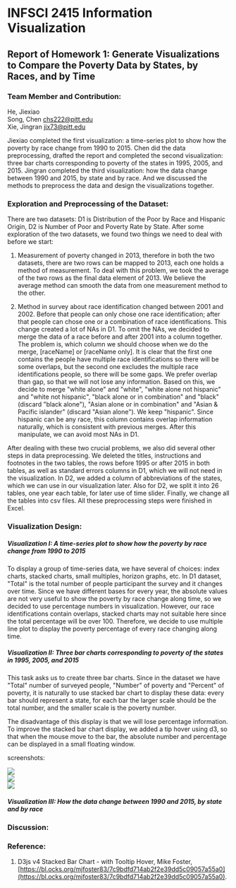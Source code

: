 # INFSCI 2415 Information Visualization
## Report of Homework 1: Generate Visualizations to Compare the Poverty Data by States, by Races, and by Time

### Team Member and Contribution:

He, Jiexiao  
Song, Chen chs222@pitt.edu  
Xie, Jingran jix73@pitt.edu  

Jiexiao completed the first visualization: a time-series plot to show how the poverty by race change from 1990 to 2015. Chen did the data preprocessing, drafted the report and completed the second visualization: three bar charts corresponding to poverty of the states in 1995, 2005, and 2015. Jingran completed the third visualization: how the data change between 1990 and 2015, by state and by race. And we discussed the methods to preprocess the data and design the visualizations together.


### Exploration and Preprocessing of the Dataset:

There are two datasets: D1 is Distribution of the Poor by Race and Hispanic Origin, D2 is Number of Poor and Poverty Rate by State. After some exploration of the two datasets, we found two things we need to deal with before we start:  

1. Measurement of poverty changed in 2013, therefore in both the two datasets, there are two rows can be mapped to 2013, each one holds a method of measurement. To deal with this problem, we took the average of the two rows as the final data element of 2013. We believe the average method can smooth the data from one measurement method to the other.  

2. Method in survey about race identification changed between 2001 and 2002. Before that people can only chose one race identification; after that people can chose one or a combination of race identifications. This change created a lot of NAs in D1. To omit the NAs, we decided to merge the data of a race before and after 2001 into a column together. The problem is, which column we should choose when we do the merge, [raceName] or [raceName only]. It is clear that the first one contains the people have multiple race identifications so there will be some overlaps, but the second one excludes the multiple race identifications people, so there will be some gaps. We prefer overlap than gap, so that we will not lose any information. Based on this, we decide to merge "white alone" and "white", "white alone not hispanic" and "white not hispanic", "black alone or in combination" and "black" (discard "black alone"), "Asian alone or in combination" and "Asian & Pacific islander" (discard "Asian alone"). We keep "hispanic". Since hispanic can be any race, this column contains overlap information naturally, which is consistent with previous merges. After this manipulate, we can avoid most NAs in D1.  

After dealing with these two crucial problems, we also did several other steps in data preprocessing. We deleted the titles, instructions and footnotes in the two tables, the rows before 1995 or after 2015 in both tables, as well as standard errors columns in D1, which we will not need in the visualization. In D2, we added a column of abbreviations of the states, which we can use in our visualization later. Also for D2, we split it into 26 tables, one year each table, for later use of time slider. Finally, we change all the tables into csv files. All these preprocessing steps were finished in Excel.  


### Visualization Design:

##### Visualization I: A time-series plot to show how the poverty by race change from 1990 to 2015

To display a group of time-series data, we have several of choices: index charts, stacked charts, small multiples, horizon graphs, etc. In D1 dataset, "Total" is the total number of people participant the survey and it changes over time. Since we have different bases for every year, the absolute values are not very useful to show the poverty by race change along time, so we decided to use percentage numbers in visualization. However, our race identifications contain overlaps, stacked charts may not suitable here since the total percentage will be over 100. Therefore, we decide to use multiple line plot to display the poverty percentage of every race changing along time.  


##### Visualization II: Three bar charts corresponding to poverty of the states in 1995, 2005, and 2015

This task asks us to create three bar charts. Since in the dataset we have "Total" number of surveyed people, "Number" of poverty and "Percent" of poverty, it is naturally to use stacked bar chart to display these data: every bar should represent a state, for each bar the larger scale should be the total number, and the smaller scale is the poverty number.

The disadvantage of this display is that we will lose percentage information. To improve the stacked bar chart display, we added a tip hover using d3, so that when the mouse move to the bar, the absolute number and percentage can be displayed in a small floating window.

screenshots:

![](screenshots/p2-1995.png)  
![](screenshots/p2-2005.png)  
![](screenshots/p2-2015.png)  



##### Visualization III: How the data change between 1990 and 2015, by state and by race


### Discussion:

### Reference:

1. D3js v4 Stacked Bar Chart - with Tooltip Hover, Mike Foster, [https://bl.ocks.org/mjfoster83/7c9bdfd714ab2f2e39dd5c09057a55a0](https://bl.ocks.org/mjfoster83/7c9bdfd714ab2f2e39dd5c09057a55a0).
